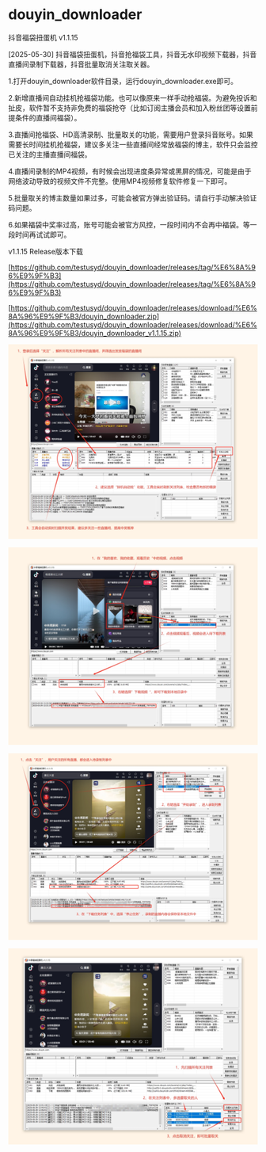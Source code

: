 # douyin_downloader

抖音福袋扭蛋机 v1.1.15


[2025-05-30] 抖音福袋扭蛋机，抖音抢福袋工具，抖音无水印视频下载器，抖音直播间录制下载器，抖音批量取消关注取关器。


1.打开douyin_downloader软件目录，运行douyin_downloader.exe即可。


2.新增直播间自动挂机抢福袋功能。也可以像原来一样手动抢福袋。为避免投诉和扯皮，软件暂不支持非免费的福袋抢夺（比如订阅主播会员和加入粉丝团等设置前提条件的直播间福袋）。


3.直播间抢福袋、HD高清录制、批量取关的功能，需要用户登录抖音账号。如果需要长时间挂机抢福袋，建议多关注一些直播间经常放福袋的博主，软件只会监控已关注的主播直播间福袋。


4.直播间录制的MP4视频，有时候会出现进度条异常或黑屏的情况，可能是由于网络波动导致的视频文件不完整。使用MP4视频修复软件修复一下即可。


5.批量取关的博主数量如果过多，可能会被官方弹出验证码。请自行手动解决验证码问题。


6.如果福袋中奖率过高，账号可能会被官方风控，一段时间内不会再中福袋。等一段时间再试试即可。




v1.1.15 Release版本下载


[https://github.com/testusyd/douyin_downloader/releases/tag/%E6%8A%96%E9%9F%B3](https://github.com/testusyd/douyin_downloader/releases/tag/%E6%8A%96%E9%9F%B3)


[https://github.com/testusyd/douyin_downloader/releases/download/%E6%8A%96%E9%9F%B3/douyin_downloader.zip](https://github.com/testusyd/douyin_downloader/releases/download/%E6%8A%96%E9%9F%B3/douyin_downloader_v1.1.15.zip)



![下载无水印视频](使用教程/1、直播间挂机抢福袋.png "直播间挂机抢福袋")


![下载无水印视频](使用教程/2、下载无水印视频.png "下载无水印视频")


![录制直播间视频](使用教程/3、录制直播间内容.png "录制直播间内容")


![批量取消关注](使用教程/4、批量取消关注.png "批量取消关注")


